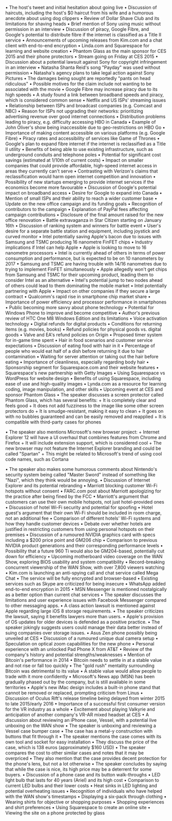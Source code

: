 • The host's tweet and initial hesitation about going live
• Discussion of haircuts, including the host's $0 haircut from his wife and a humorous anecdote about using dog clippers
• Review of Dollar Shave Club and its limitations for shaving heads
• Brief mention of Sony using music without permission in an interview
• Discussion of piracy, Google Fibre, and Google's potential to distribute fibre if the internet is classified as a Title II service
• Announcements of upcoming releases from Kim.com and a chat client with end-to-end encryption
• Linda.com and Squarespace for learning and website creation
• Phantom Glass as the main sponsor for CES 2015 and their phone protectors
• Stream going on Friday at CES 2015
• Discussion about a potential lawsuit against Sony for copyright infringement in an interview
• Natasha Shanta Reid's song "Payday" was used without permission
• Natasha's agency plans to take legal action against Sony Pictures
• The damages being sought are reportedly "pants on head ridiculous"
• Possible motives for the claim include not wanting to be associated with the movie
• Google Fibre may increase piracy due to its high speeds
• A study found a link between broadband speeds and piracy, which is considered common sense
• Netflix and US ISPs' streaming issues
• Relationship between ISPs and broadcast companies (e.g. Comcast and NBC)
• Reason for ISPs not upgrading their networks: prioritizing advertising revenue over good internet connections
• Distribution problems leading to piracy, e.g. difficulty accessing HBO in Canada
• Example of John Oliver's show being inaccessible due to geo-restrictions on HBO Go
• Importance of making content accessible on various platforms (e.g. Google Fibre)
• Piracy rates and accessibility of services like Game of Thrones
• Google's plan to expand fibre internet if the internet is reclassified as a Title II utility
• Benefits of being able to use existing infrastructure, such as underground conduits and telephone poles
• Potential for significant cost savings (estimated at 1/10th of current costs)
• Impact on smaller companies that could provide affordable, high-speed internet access in areas they currently can't serve
• Contrasting with Verizon's claims that reclassification would harm open internet competition and innovation
• Possibility of new startups emerging to provide internet services if the economics become more favourable
• Discussion of Google's potential impact on broadband access
• Desire for Google to expand into Canada
• Mention of small ISPs and their ability to reach a wider customer base
• Update on the new office campaign and its funding goals
• Recognition of contributors to the campaign
• Explanation of PayPal fees affecting campaign contributions
• Disclosure of the final amount raised for the new office renovation
• Battle extravaganza in Star Citizen starting on January 16th
• Discussion of ranking system and winners for battle event
• User's desire for a separate battle station and equipment, including joystick and curved monitor
• Intel potentially saving Apple's bacon due to issues with Samsung and TSMC producing 16 nanometre FinFET chips
• Industry implications if Intel can help Apple
• Apple is looking to move to 16 nanometre processors
• Intel is currently ahead of others in terms of power consumption and performance, but is expected to be on 10 nanometers by 2017
• Samsung and TSMC are having trouble with 14/16 nanometres due to trying to implement FinFET simultaneously
• Apple allegedly won't get chips from Samsung and TSMC for their upcoming product, leading them to consider Intel as an alternative
• Intel's potential jump to two nodes ahead of others could lead to them dominating the mobile market
• Intel potentially partnering with Apple
• Impact on other companies if they secure a large contract
• Qualcomm's rapid rise in smartphone chip market share
• Importance of power efficiency and processor performance in smartphones
• Public becoming more savvy about phone technology
• Potential for Windows Phone to improve and become competitive
• Author's previous review of HTC One M8 Windows Edition and its limitations
• Voice activation technology
• Digital refunds for digital products
• Conditions for returning items (e.g. movies, books)
• Refund policies for physical goods vs. digital goods
• Valve and EA's refund policies on Origin
• Proposed timer system for in-game time spent
• Hair in food scenarios and customer service expectations
• Discussion of eating food with hair in it
• Percentage of people who would eat half of a dish before returning it due to hair contamination
• Waiting for server attention or taking out the hair before eating
• Importance of cleanliness, especially regarding body hair
• Sponsorship segment for Squarespace.com and their website features
• Squarespace's new partnership with Getty Images
• Using Squarespace vs WordPress for website design
• Benefits of using Squarespace, including ease of use and high-quality images
• Lynda.com as a resource for learning coding, image manipulation, and other skills
• Upcoming event at CES and sponsor Phantom Glass
• The speaker discusses a screen protector called Phantom Glass, which has several benefits:
	+ It is completely clear and feels good
	+ It does not add fuzziness to the image like some other screen protectors do
	+ It is smudge-resistant, making it easy to clean
	+ It goes on with no bubbles guaranteed and can be easily removed and reapplied
	+ It is compatible with third-party cases for phones

• The speaker also mentions Microsoft's new browser project:
	+ Internet Explorer 12 will have a UI overhaul that combines features from Chrome and Firefox
	+ It will include extension support, which is considered cool
	+ The new browser may not feature the Internet Explorer branding and could be called "Spartan"
	+ This might be related to Microsoft's trend of using cool code names, such as Cortana

• The speaker also makes some humorous comments about Nintendo's security system being called "Master Sword" instead of something like "Nazi", which they think would be annoying.
• Discussion of Internet Explorer and its potential rebranding
• Marriott blocking customer Wi-Fi hotspots without consent
• FARC.com post about Marriott apologizing for the practice after being fined by the FCC
• Marriott's argument that customers can use their own mobile hotspots, not just hotel-provided ones
• Discussion of hotel Wi-Fi security and potential for spoofing
• Hotel guest's argument that their own Wi-Fi should be included in room charge, not an additional fee
• Comparison of different hotels' Wi-Fi systems and how they handle customer devices
• Debate over whether hotels are justified in restricting customers from using personal hotspots on their premises
• Discussion of a rumoured NVIDIA graphics card with specs including a $200 price point and GM206 chip
• Comparison to previous NVIDIA product generations and their corresponding performance levels
• Possibility that a future 960 Ti would also be GM204-based, potentially cut down for efficiency
• Upcoming motherboard video coverage on the WAN Show, exploring BIOS usability and system compatibility
• Record-breaking concurrent viewership of the WAN Show, with over 7,800 viewers watching
• Kim.com is launching an anti-spying call and chat service called Mega Chat
• The service will be fully encrypted and browser-based
• Existing services such as Skype are criticized for being insecure
• WhatsApp added end-to-end encryption in 2015
• MSN Messenger is mentioned nostalgically as a better option than current chat services
• The speaker discusses the limitations and user experience issues with Facebook Messenger compared to other messaging apps.
• A class action lawsuit is mentioned against Apple regarding large iOS 8 storage requirements.
• The speaker criticizes the lawsuit, saying it benefits lawyers more than users.
• Apple's provision of OS updates for older devices is defended as a positive practice.
• The speaker jokingly suggests users could manage their data better instead of suing companies over storage issues.
• Asus Zen phone possibly being unveiled at CES
• Discussion of a rumoured unique dual camera setup
• Speculation on optical zoom capabilities for the new phone
• Personal experience with an unlocked Pad Phone X from AT&T
• Review of the company's history and potential strengths/weaknesses
• Mention of Bitcoin's performance in 2014
• Bitcoin needs to settle in at a stable value and not rise or fall too quickly
• The "gold rush" mentality surrounding Bitcoin was detrimental to its value
• A stable value would allow people to trade with it more confidently
• Microsoft's News app (MSN) has been gradually phased out by the company, but is still available in some territories
• Apple's new iMac design includes a built-in phone stand that cannot be removed or replaced, prompting criticism from Linus
• Discussion of Oculus Rift's release timeline being delayed from winter 2015 to late 2015/early 2016
• Importance of a successful first consumer version for the VR industry as a whole
• Excitement about playing Valkyrie and anticipation of another company's VR-AR mixed headset at CES
• A discussion about reviewing an iPhone case, Vessel, with a potential live unboxing on the WAN show
• The speaker is unboxing and reviewing a Vessel case bumper case
• The case has a metal-y construction with buttons that fit through it
• The speaker mentions the case comes with its own tool and socket for easy installation
• They discuss the price of the case, which is 138 euros (approximately $160 USD)
• The speaker compares the cost to other similar cases and notes that it may be overpriced
• They also mention that the case provides decent protection for the phone's lens, but not a lot otherwise
• The speaker concludes by saying that while the case is nice, its high price may be a deterrent for some buyers.
• Discussion of a phone case and its button walk-throughs
• LED light bulb that lasts for 40 years (Ariel) and its high cost
• Comparison to current LED bulbs and their lower costs
• Heat sinks in LED lighting and potential overheating issues
• Recognition of individuals who have helped with the WAN show's timestamps
• Displaying a six-pack through clothing
• Wearing shirts for objective or shopping purposes
• Shopping experiences and shirt preferences
• Using Squarespace to create an online site
• Viewing the site on a phone protected by glass